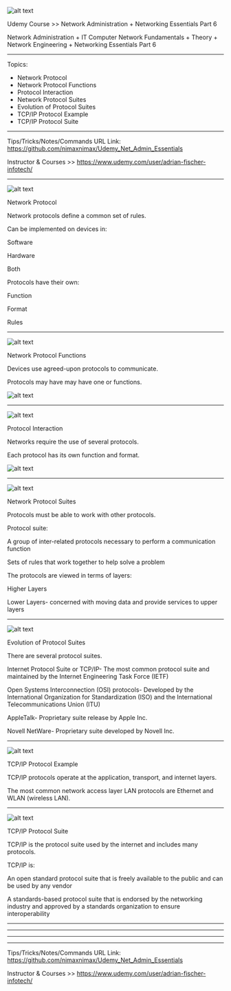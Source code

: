 
![alt text](image.jpg)

Udemy Course >> Network Administration + Networking Essentials Part 6

Network Administration + IT Computer Network Fundamentals + Theory + Network Engineering + Networking Essentials Part 6

**********

Topics:
- Network Protocol
- Network Protocol Functions
- Protocol Interaction
- Network Protocol Suites
- Evolution of Protocol Suites
- TCP/IP Protocol Example
- TCP/IP Protocol Suite


**********

Tips/Tricks/Notes/Commands URL Link: https://github.com/nimaxnimax/Udemy_Net_Admin_Essentials

Instructor & Courses >> https://www.udemy.com/user/adrian-fischer-infotech/

**********

![alt text](image.png)

Network Protocol

Network protocols define a common set of rules.

Can be implemented on devices in:

Software

Hardware

Both

Protocols have their own:

Function

Format

Rules
 
**********

![alt text](image-1.png)

Network Protocol Functions

Devices use agreed-upon protocols to communicate.

Protocols may have may have one or functions.

![alt text](image-2.png)

**********

![alt text](image-3.png)

Protocol Interaction

Networks require the use of several protocols.

Each protocol has its own function and format.

![alt text](image-4.png)

**********

![alt text](image-5.png)

Network Protocol Suites

Protocols must be able to work with other protocols.

Protocol suite:

A group of inter-related protocols necessary to perform a communication function

Sets of rules that work together to help solve a problem

The protocols are viewed in terms of layers:

Higher Layers

Lower Layers- concerned with moving data and provide services to upper layers

**********

![alt text](image-6.png)

Evolution of Protocol Suites

There are several protocol suites.

Internet Protocol Suite or TCP/IP- The most common protocol suite and maintained by the Internet Engineering Task Force (IETF)

Open Systems Interconnection (OSI) protocols- Developed by the International Organization for Standardization (ISO) and the International Telecommunications Union (ITU)

AppleTalk- Proprietary suite release by Apple Inc.

Novell NetWare- Proprietary suite developed by Novell Inc.

**********

![alt text](image-7.png)

TCP/IP Protocol Example

TCP/IP protocols operate at the application, transport, and internet layers.

The most common network access layer LAN protocols are Ethernet and WLAN (wireless LAN).

**********

![alt text](image-8.png)

TCP/IP Protocol Suite

TCP/IP is the protocol suite used by the internet and includes many protocols.

TCP/IP is:

An open standard protocol suite that is freely available to the public and can be used by any vendor

A standards-based protocol suite that is endorsed by the networking industry and approved by a standards organization to ensure interoperability 

**********


**********


**********


**********

Tips/Tricks/Notes/Commands URL Link: https://github.com/nimaxnimax/Udemy_Net_Admin_Essentials

Instructor & Courses >> https://www.udemy.com/user/adrian-fischer-infotech/

